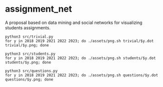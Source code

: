 # assignment_net
A proposal based on data mining and social networks for visualizing students assignments.

```
python3 src/trivial.py
for y in 2018 2019 2021 2022 2023; do ./assets/png.sh trivial/$y.dot trivial/$y.png; done
```

```
python3 src/students.py
for y in 2018 2019 2021 2022 2023; do ./assets/png.sh students/$y.dot students/$y.png; done
```

```
python3 src/questions.py
for y in 2018 2019 2021 2022 2023; do ./assets/png.sh questions/$y.dot questions/$y.png; done
```